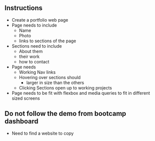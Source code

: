 ## Instructions

- Create a portfolio web page
- Page needs to include
    - Name
    - Photo
    - links to sections of the page
- Sections need to include
    - About them
    - their work
    - how to contact
- Page needs
    - Working Nav links
    - Hovering over sections should
        - larger in size than the others 
    - Clicking Sections open up to working projects
- Page needs to be fit with flexbox and media queries to fit in different sized screens


## Do not follow the demo from bootcamp dashboard
- Need to find a website to copy


















